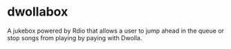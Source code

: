 dwollabox
=========

A jukebox powered by Rdio that allows a user to jump ahead in the queue or stop songs from playing by paying with Dwolla.
